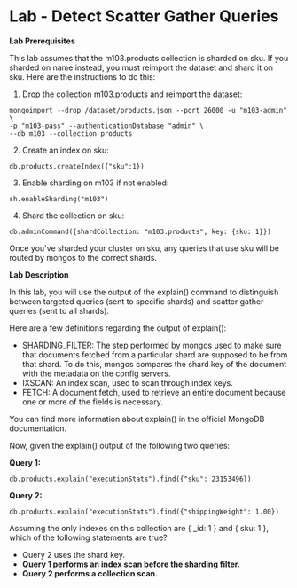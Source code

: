 # Lab - Detect Scatter Gather Queries

**Lab Prerequisites**

This lab assumes that the m103.products collection is sharded on sku. If you sharded on name instead, you must reimport the dataset and shard it on sku. Here are the instructions to do this:

1. Drop the collection m103.products and reimport the dataset:

```
mongoimport --drop /dataset/products.json --port 26000 -u "m103-admin" \
-p "m103-pass" --authenticationDatabase "admin" \
--db m103 --collection products
```

2. Create an index on sku:

```
db.products.createIndex({"sku":1})
```

3. Enable sharding on m103 if not enabled:

```
sh.enableSharding("m103")
```

4. Shard the collection on sku:

```
db.adminCommand({shardCollection: "m103.products", key: {sku: 1}})
```

Once you've sharded your cluster on sku, any queries that use sku will be routed by mongos to the correct shards.

**Lab Description**

In this lab, you will use the output of the explain() command to distinguish between targeted queries (sent to specific shards) and scatter gather queries (sent to all shards).

Here are a few definitions regarding the output of explain():

- SHARDING_FILTER: The step performed by mongos used to make sure that documents fetched from a particular shard are supposed to be from that shard. To do this, mongos compares the shard key of the document with the metadata on the config servers.
- IXSCAN: An index scan, used to scan through index keys.
- FETCH: A document fetch, used to retrieve an entire document because one or more of the fields is necessary.

You can find more information about explain() in the official MongoDB documentation.

Now, given the explain() output of the following two queries:

**Query 1:**

```
db.products.explain("executionStats").find({"sku": 23153496})
```

**Query 2:**

```
db.products.explain("executionStats").find({"shippingWeight": 1.00})
```

Assuming the only indexes on this collection are { _id: 1 } and { sku: 1 }, which of the following statements are true?



- Query 2 uses the shard key.
- **Query 1 performs an index scan before the sharding filter.**
- **Query 2 performs a collection scan.**